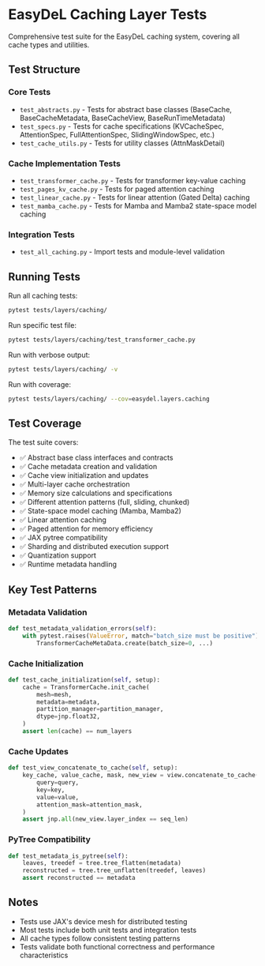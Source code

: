 # EasyDeL Caching Layer Tests

Comprehensive test suite for the EasyDeL caching system, covering all cache types and utilities.

## Test Structure

### Core Tests

- `test_abstracts.py` - Tests for abstract base classes (BaseCache, BaseCacheMetadata, BaseCacheView, BaseRunTimeMetadata)
- `test_specs.py` - Tests for cache specifications (KVCacheSpec, AttentionSpec, FullAttentionSpec, SlidingWindowSpec, etc.)
- `test_cache_utils.py` - Tests for utility classes (AttnMaskDetail)

### Cache Implementation Tests

- `test_transformer_cache.py` - Tests for transformer key-value caching
- `test_pages_kv_cache.py` - Tests for paged attention caching
- `test_linear_cache.py` - Tests for linear attention (Gated Delta) caching
- `test_mamba_cache.py` - Tests for Mamba and Mamba2 state-space model caching

### Integration Tests

- `test_all_caching.py` - Import tests and module-level validation

## Running Tests

Run all caching tests:

```bash
pytest tests/layers/caching/
```

Run specific test file:

```bash
pytest tests/layers/caching/test_transformer_cache.py
```

Run with verbose output:

```bash
pytest tests/layers/caching/ -v
```

Run with coverage:

```bash
pytest tests/layers/caching/ --cov=easydel.layers.caching
```

## Test Coverage

The test suite covers:

- ✅ Abstract base class interfaces and contracts
- ✅ Cache metadata creation and validation
- ✅ Cache view initialization and updates
- ✅ Multi-layer cache orchestration
- ✅ Memory size calculations and specifications
- ✅ Different attention patterns (full, sliding, chunked)
- ✅ State-space model caching (Mamba, Mamba2)
- ✅ Linear attention caching
- ✅ Paged attention for memory efficiency
- ✅ JAX pytree compatibility
- ✅ Sharding and distributed execution support
- ✅ Quantization support
- ✅ Runtime metadata handling

## Key Test Patterns

### Metadata Validation

```python
def test_metadata_validation_errors(self):
    with pytest.raises(ValueError, match="batch_size must be positive"):
        TransformerCacheMetaData.create(batch_size=0, ...)
```

### Cache Initialization

```python
def test_cache_initialization(self, setup):
    cache = TransformerCache.init_cache(
        mesh=mesh,
        metadata=metadata,
        partition_manager=partition_manager,
        dtype=jnp.float32,
    )
    assert len(cache) == num_layers
```

### Cache Updates

```python
def test_view_concatenate_to_cache(self, setup):
    key_cache, value_cache, mask, new_view = view.concatenate_to_cache(
        query=query,
        key=key,
        value=value,
        attention_mask=attention_mask,
    )
    assert jnp.all(new_view.layer_index == seq_len)
```

### PyTree Compatibility

```python
def test_metadata_is_pytree(self):
    leaves, treedef = tree.tree_flatten(metadata)
    reconstructed = tree.tree_unflatten(treedef, leaves)
    assert reconstructed == metadata
```

## Notes

- Tests use JAX's device mesh for distributed testing
- Most tests include both unit tests and integration tests
- All cache types follow consistent testing patterns
- Tests validate both functional correctness and performance characteristics
